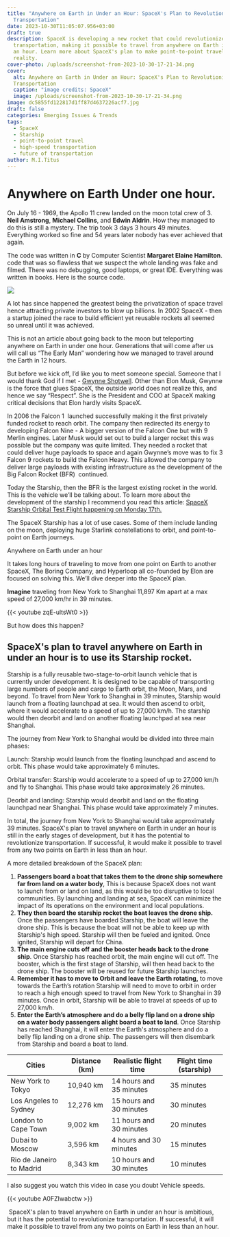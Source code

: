 ```yaml
---
title: "Anywhere on Earth in Under an Hour: SpaceX's Plan to Revolutionize
  Transportation"
date: 2023-10-30T11:05:07.956+03:00
draft: true
description: SpaceX is developing a new rocket that could revolutionize
  transportation, making it possible to travel from anywhere on Earth in under
  an hour. Learn more about SpaceX's plan to make point-to-point travel a
  reality.
cover-photo: /uploads/screenshot-from-2023-10-30-17-21-34.png
cover:
  alt: Anywhere on Earth in Under an Hour: SpaceX's Plan to Revolutionize
  Transportation
  caption: "image credits: SpaceX"
  image: /uploads/screenshot-from-2023-10-30-17-21-34.png
image: dc5855fd122817d1ff87d4637226acf7.jpg
draft: false
categories: Emerging Issues & Trends
tags:
  - SpaceX
  - Starship
  - point-to-point travel
  - high-speed transportation
  - future of transportation
author: M.I.Titus
---
```

# Anywhere on Earth Under one hour.

On July 16 - 1969, the Apollo 11 crew landed on the moon total crew of 3. **Neil Amstrong**, **Michael Collins**, and **Edwin Aldrin**. How they managed to do this is still a mystery. The trip took 3 days 3 hours 49 minutes. Everything worked so fine and 54 years later nobody has ever achieved that again. 

The code was written in **C** by Computer Scientist **Margaret Elaine Hamilton**. code that was so flawless that we suspect the whole landing was fake and filmed. There was no debugging, good laptops, or great IDE. Everything was written in books. Here is the source code.

![](https://lh7-us.googleusercontent.com/Dpqv95DzWPokcFFwlq2oqXM_FpTrqHqQMHgCp_gK5aecfuMJ6DjfPcwrP5-TkUZpwEP-CX4d_9d_lX92H7ga3OIOb8U9k7To-3Erok17yGA9_3vIzsffxVoY7Q1AjPhxehbN3ilF_v1RhjZ_nYbMvvA)

A lot has since happened the greatest being the privatization of space travel hence attracting private investors to blow up billions. In 2002 SpaceX - then a startup joined the race to build efficient yet reusable rockets all seemed so unreal until it was achieved. 

This is not an article about going back to the moon but teleporting anywhere on Earth in under one hour. Generations that will come after us will call us “The Early Man” wondering how we managed to travel around the Earth in 12 hours.

But before we kick off, I’d like you to meet someone special. Someone that I would thank God if I met - [Gwynne Shotwell](https://en.wikipedia.org/wiki/Gwynne_Shotwell).  Other than Elon Musk, Gwynne is the force that glues SpaceX, the outside world does not realize this, and hence we say “Respect”. She is the President and COO at SpaceX making critical decisions that Elon hardly visits SpaceX.

In 2006 the Falcon 1  launched successfully making it the first privately funded rocket to reach orbit. The company then redirected its energy to developing Falcon Nine - A bigger version of the Falcon One but with 9 Merlin engines. Later Musk would set out to build a larger rocket this was possible but the company was quite limited. They needed a rocket that could deliver huge payloads to space and again Gwynne’s move was to fix 3 Falcon 9 rockets to build the Falcon Heavy. This allowed the company to deliver large payloads with existing infrastructure as the development of the Big Falcon Rocket (BFR)  continued. 

Today the Starship, then the BFR is the largest existing rocket in the world. This is the vehicle we’ll be talking about. To learn more about the development of the starship I recommend you read this article: [SpaceX Starship Orbital Test Flight happening on Monday 17th.](https://www.bunnieabc.com/posts/spacex-starship-orbital-test-flight-happening-on-monday-17th/) 

The SpaceX Starship has a lot of use cases. Some of them include landing on the moon, deploying huge Starlink constellations to orbit, and point-to-point on Earth journeys.

Anywhere on Earth under an hour

It takes long hours of traveling to move from one point on Earth to another SpaceX, The Boring Company, and Hyperloop all co-founded by Elon are focused on solving this. We’ll dive deeper into the SpaceX plan.

**Imagine** traveling from New York to Shanghai 11,897 Km apart at a max speed of 27,000 km/hr in 39 minutes. 

{{< youtube zqE-ultsWt0 >}}

But how does this happen?

## SpaceX's plan to travel anywhere on Earth in under an hour is to use its Starship rocket. 

Starship is a fully reusable two-stage-to-orbit launch vehicle that is currently under development. It is designed to be capable of transporting large numbers of people and cargo to Earth orbit, the Moon, Mars, and beyond. To travel from New York to Shanghai in 39 minutes, Starship would launch from a floating launchpad at sea. It would then ascend to orbit, where it would accelerate to a speed of up to 27,000 km/h. The starship would then deorbit and land on another floating launchpad at sea near Shanghai. 

The journey from New York to Shanghai would be divided into three main phases: 

Launch: Starship would launch from the floating launchpad and ascend to orbit. This phase would take approximately 6 minutes. 

Orbital transfer: Starship would accelerate to a speed of up to 27,000 km/h and fly to Shanghai. This phase would take approximately 26 minutes. 

Deorbit and landing: Starship would deorbit and land on the floating launchpad near Shanghai. This phase would take approximately 7 minutes. 

In total, the journey from New York to Shanghai would take approximately 39 minutes. SpaceX's plan to travel anywhere on Earth in under an hour is still in the early stages of development, but it has the potential to revolutionize transportation. If successful, it would make it possible to travel from any two points on Earth in less than an hour. 

A more detailed breakdown of the SpaceX plan:

1. **Passengers board a boat that takes them to the drone ship somewhere far from land on a water body**, This is because SpaceX does not want to launch from or land on land, as this would be too disruptive to local communities. By launching and landing at sea, SpaceX can minimize the impact of its operations on the environment and local populations.
1. **They then board the starship rocket the boat leaves the drone ship.** Once the passengers have boarded Starship, the boat will leave the drone ship. This is because the boat will not be able to keep up with Starship's high speed. Starship will then be fueled and ignited. Once ignited, Starship will depart for China. 
1. **The main engine cuts off and the booster heads back to the drone ship**. Once Starship has reached orbit, the main engine will cut off. The booster, which is the first stage of Starship, will then head back to the drone ship. The booster will be reused for future Starship launches. 
1. **Remember it has to move to Orbit and leave the Earth rotating,** to move towards the Earth’s rotation Starship will need to move to orbit in order to reach a high enough speed to travel from New York to Shanghai in 39 minutes. Once in orbit, Starship will be able to travel at speeds of up to 27,000 km/h. 
1. **Enter the Earth’s atmosphere and do a belly flip land on a drone ship on a water body passengers alight board a boat to land**. Once Starship has reached Shanghai, it will enter the Earth's atmosphere and do a belly flip landing on a drone ship. The passengers will then disembark from Starship and board a boat to land.

|Cities|Distance (km)|Realistic flight time|Flight time (starship)|
|---|---|---|---|
|New York to Tokyo|10,940 km|14 hours and 35 minutes|35 minutes|
|Los Angeles to Sydney|12,276 km|15 hours and 30 minutes|30 minutes|
|London to Cape Town|9,002 km|11 hours and 30 minutes|20 minutes|
|Dubai to Moscow|3,596 km|4 hours and 30 minutes|15 minutes|
|Rio de Janeiro to Madrid|8,343 km|10 hours and 30 minutes|10 minutes|

I also suggest you watch this video in case you doubt Vehicle speeds.

{{< youtube A0FZIwabctw >}}

 SpaceX's plan to travel anywhere on Earth in under an hour is ambitious, but it has the potential to revolutionize transportation. If successful, it will make it possible to travel from any two points on Earth in less than an hour.
